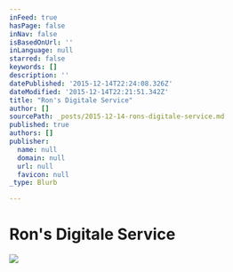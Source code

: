 ```yaml
---
inFeed: true
hasPage: false
inNav: false
isBasedOnUrl: ''
inLanguage: null
starred: false
keywords: []
description: ''
datePublished: '2015-12-14T22:24:08.326Z'
dateModified: '2015-12-14T22:21:51.342Z'
title: "Ron's Digitale Service"
author: []
sourcePath: _posts/2015-12-14-rons-digitale-service.md
published: true
authors: []
publisher:
  name: null
  domain: null
  url: null
  favicon: null
_type: Blurb

---
```

# Ron's Digitale Service
![](https://s3-us-west-2.amazonaws.com/the-grid-img/p/96330442255330e0c87abf6ec08aeb5f4acecfd9.jpg)